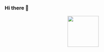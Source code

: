 ### Hi there 👋

<div id="header" align="center">
  <img src="https://media.giphy.com/media/9mFGCw7mg7aBdpT1c7/giphy.gif" width="100"/>
</div>


<!--
**APavlyuchenko/APavlyuchenko** is a ✨ _special_ ✨ repository because its `README.md` (this file) appears on your GitHub profile.

Here are some ideas to get you started:

- 🔭 I’m currently working on ...
- 🌱 I’m currently learning ...
- 👯 I’m looking to collaborate on ...
- 🤔 I’m looking for help with ...
- 💬 Ask me about ...
- 📫 How to reach me: ...
- 😄 Pronouns: ...
- ⚡ Fun fact: ...
-->
